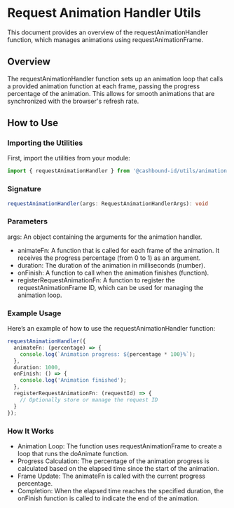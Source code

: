# Request Animation Handler Utils
This document provides an overview of the requestAnimationHandler function, which manages animations using requestAnimationFrame.

## Overview
The requestAnimationHandler function sets up an animation loop that calls a provided animation function at each frame, passing the progress percentage of the animation. This allows for smooth animations that are synchronized with the browser's refresh rate.

## How to Use
### Importing the Utilities

First, import the utilities from your module:

```typescript
import { requestAnimationHandler } from '@cashbound-id/utils/animation';
```

### Signature
```typescript
requestAnimationHandler(args: RequestAnimationHandlerArgs): void
```

### Parameters
args: An object containing the arguments for the animation handler.
- animateFn: A function that is called for each frame of the animation. It receives the progress percentage (from 0 to 1) as an argument.
- duration: The duration of the animation in milliseconds (number).
- onFinish: A function to call when the animation finishes (function).
- registerRequestAnimationFn: A function to register the requestAnimationFrame ID, which can be used for managing the animation loop.

### Example Usage
Here’s an example of how to use the requestAnimationHandler function:

```typescript
requestAnimationHandler({
  animateFn: (percentage) => {
    console.log(`Animation progress: ${percentage * 100}%`);
  },
  duration: 1000,
  onFinish: () => {
    console.log('Animation finished');
  },
  registerRequestAnimationFn: (requestId) => {
    // Optionally store or manage the request ID
  }
});
```

### How It Works
- Animation Loop: The function uses requestAnimationFrame to create a loop that runs the doAnimate function.
- Progress Calculation: The percentage of the animation progress is calculated based on the elapsed time since the start of the animation.
- Frame Update: The animateFn is called with the current progress percentage.
- Completion: When the elapsed time reaches the specified duration, the onFinish function is called to indicate the end of the animation.